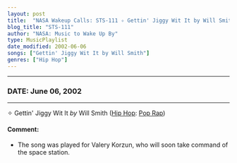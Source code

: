 ```yaml
---
layout: post
title:  "NASA Wakeup Calls: STS-111 ✧ Gettin' Jiggy Wit It by Will Smith ✺ June 06, 2002"
blog_title: "STS-111"
author: "NASA: Music to Wake Up By"
type: MusicPlaylist
date_modified: 2002-06-06
songs: ["Gettin' Jiggy Wit It by Will Smith"]
genres: ["Hip Hop"]
---
```


----
### DATE: June 06, 2002
----
✧ Gettin' Jiggy Wit It *by* Will Smith ([Hip Hop](https://www.discogs.com/genre/Hip%20Hop): [Pop Rap](https://www.discogs.com/style/Pop%20Rap)) <a target="blank_" href="https://www.discogs.com/Will-Smith-Gettin-Jiggy-Wit-It/release/1765014">
    <i class="fas fa-compact-disc"
       title="Discogs entry for this song"
       alt="Discogs entry for this song"
       style="font-size: 1.1em;"></i></a>
    

#### Comment:
* The song was played for Valery Korzun, who will soon take command of the space station.



<br/>
<center>
	<a target="_blank"
	   href="https://twitter.com/intent/tweet?hashtags=Space,NASA,Playlist,NASAWakeupCalls,SpaceProgram&text=🚀 {{ page.author}}, {{ page.title }}. {{ site.url }}{{ page.url }}&via=nasawakeupcalls"><i class="fab fa-twitter" title="Tweet this page" alt="Tweet this page" style="font-size: 1.3em;"></i></a>
	&nbsp; 	<i class="fas fa-user-astronaut" style="font-size: 1.5em;"></i> &nbsp;
    <a id="custom_amazon_link"
       type="amzn" search="#"
       category="popular music">
    <i class="fab fa-amazon" style="font-size: 1.3em;"></i></a>
</center>

<!-- Randomly resolve an individual entry from a song array -->
<script src="/assets/javascript/seedrandom.min.js"></script>
<script>
  var wake_me_up = ["Gettin' Jiggy Wit It by Will Smith"];
  var prng = new Math.seedrandom();
  function randomSong() {
    song = wake_me_up[Math.floor(Math.random() * wake_me_up.length)];
    var amazon_link = document.getElementById("custom_amazon_link");
    amazon_link.setAttribute("search", song);
  }
  window.onload = randomSong();
</script>

